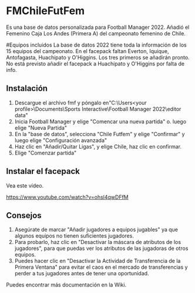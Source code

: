 # FMChileFutFem

Es una base de datos personalizada para Football Manager 2022. Añadió el Femenino Caja Los Andes (Primera A) del campeonato femenino de Chile.

#Equipos incluidos
La base de datos 2022 tiene toda la información de los 15 equipos del campeonato.
En el facepack faltan Everton, Iquique, Antofagasta, Huachipato y O'Higgins. Los tres primeros se añadirán pronto. No está previsto añadir el facepack a Huachipato y O'Higgins por falta de info.


## Instalación
1. Descargue el archivo fmf y póngalo en"C:\Users\<your profile>\Documents\Sports Interactive\Football Manager 2022\editor data" 
2. Inicia Football Manager y elige "Comencar una nueva partida" o. luego elige "Nueva Partida"
3. En la "base de datos", selecciona "Chile Futfem" y elige "Confirmar" y luego elige "Configuración avanzada"
4. Haz clic en "Añadir/Quitar Ligas", y elige Chile, haz clic en confirmar.
5. Elige "Comenzar partida"

## Instalar el facepack
Vea este vídeo.

https://www.youtube.com/watch?v=ohsl4qwDFfM

## Consejos
1. Asegúrate de marcar "Añadir jugadores a equipos jugables" ya que algunos equipos no tienen suficientes jugadores.
2. Para probarlo, haz clic en "Desactivar la máscara de atributos de los jugadores", para que puedas ver los atributos de las jugadoras de otros equipos.
3. Puedes hacer clic en "Desactivar la Actividad de Transferencia de la Primera Ventana" para evitar el caos en el mercado de transferencias y perder a tus jugadores antes de tener una oportunidad.

Puedes encontrar más documentación en la Wiki.






